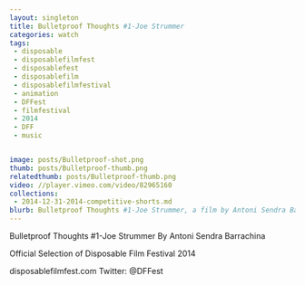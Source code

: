 ```yaml
---
layout: singleton
title: Bulletproof Thoughts #1-Joe Strummer
categories: watch
tags:
 - disposable
 - disposablefilmfest
 - disposablefest
 - disposablefilm
 - disposablefilmfestival
 - animation
 - DFFest
 - filmfestival
 - 2014
 - DFF
 - music


image: posts/Bulletproof-shot.png
thumb: posts/Bulletproof-thumb.png
relatedthumb: posts/Bulletproof-thumb.png
video: //player.vimeo.com/video/82965160
collections:
 - 2014-12-31-2014-competitive-shorts.md
blurb: Bulletproof Thoughts #1-Joe Strummer, a film by Antoni Sendra Barrachina.
---
```


Bulletproof Thoughts #1-Joe Strummer
By Antoni Sendra Barrachina

Official Selection of Disposable Film Festival 2014

disposablefilmfest.com
Twitter: @DFFest
